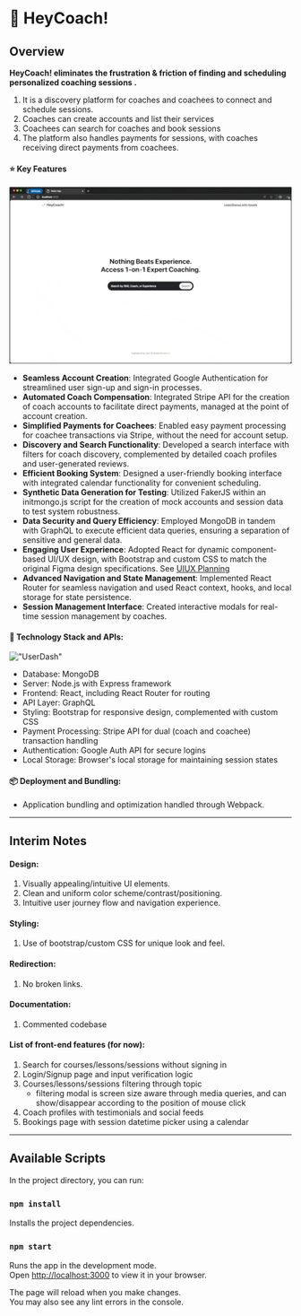 # 🌱 HeyCoach!

## Overview
**HeyCoach! eliminates the frustration & friction of finding and scheduling personalized coaching sessions .**  
1. It is a discovery platform for coaches and coachees to connect and schedule sessions. 
2. Coaches can create accounts and list their services
3. Coachees can search for coaches and book sessions
4. The platform also handles payments for sessions, with coaches receiving direct payments from coachees.

#### ⭐️ Key Features
!["landing"](./archive/landing.gif)
- **Seamless Account Creation**: Integrated Google Authentication for streamlined user sign-up and sign-in processes.
- **Automated Coach Compensation**: Integrated Stripe API for the creation of coach accounts to facilitate direct payments, managed at the point of account creation.
- **Simplified Payments for Coachees**: Enabled easy payment processing for coachee transactions via Stripe, without the need for account setup.
- **Discovery and Search Functionality**: Developed a search interface with filters for coach discovery, complemented by detailed coach profiles and user-generated reviews.
- **Efficient Booking System**: Designed a user-friendly booking interface with integrated calendar functionality for convenient scheduling.
- **Synthetic Data Generation for Testing**: Utilized FakerJS within an initmongo.js script for the creation of mock accounts and session data to test system robustness.
- **Data Security and Query Efficiency**: Employed MongoDB in tandem with GraphQL to execute efficient data queries, ensuring a separation of sensitive and general data.
- **Engaging User Experience**: Adopted React for dynamic component-based UI/UX design, with Bootstrap and custom CSS to match the original Figma design specifications. See [UIUX Planning](./archive/HeyCoach-SolutionArchitecture.pdf)
- **Advanced Navigation and State Management**: Implemented React Router for seamless navigation and used React context, hooks, and local storage for state persistence.
- **Session Management Interface**: Created interactive modals for real-time session management by coaches.

  
#### 🥪 Technology Stack and APIs:
!["UserDash"](./archive/userDash.gif)
- Database: MongoDB
- Server: Node.js with Express framework
- Frontend: React, including React Router for routing
- API Layer: GraphQL
- Styling: Bootstrap for responsive design, complemented with custom CSS
- Payment Processing: Stripe API for dual (coach and coachee) transaction handling
- Authentication: Google Auth API for secure logins
- Local Storage: Browser's local storage for maintaining session states

#### 📦 Deployment and Bundling:
- Application bundling and optimization handled through Webpack.

---

## Interim Notes

#### Design:

1. Visually appealing/intuitive UI elements.
2. Clean and uniform color scheme/contrast/positioning.
3. Intuitive user journey flow and navigation experience.

#### Styling:

1. Use of bootstrap/custom CSS for unique look and feel.

#### Redirection:

1. No broken links.

#### Documentation:

1. Commented codebase

#### List of front-end features (for now):

1. Search for courses/lessons/sessions without signing in
2. Login/Signup page and input verification logic
3. Courses/lessons/sessions filtering through topic
   - filtering modal is screen size aware through media queries, and can show/disappear according to the position of mouse click
4. Coach profiles with testimonials and social feeds
5. Bookings page with session datetime picker using a calendar

---

## Available Scripts

In the project directory, you can run:

### `npm install`

Installs the project dependencies.

### `npm start`

Runs the app in the development mode.\
Open [http://localhost:3000](http://localhost:3000) to view it in your browser.

The page will reload when you make changes.\
You may also see any lint errors in the console.
